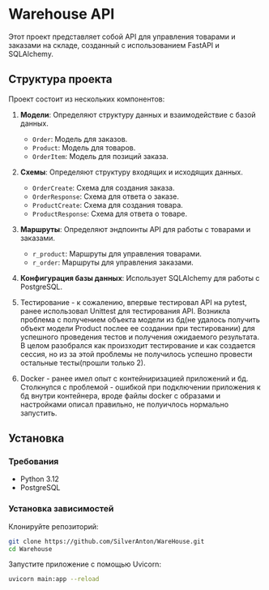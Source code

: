 # Warehouse API

Этот проект представляет собой API для управления товарами и заказами на складе, созданный с использованием FastAPI и SQLAlchemy.

## Структура проекта

Проект состоит из нескольких компонентов:

1. **Модели**: Определяют структуру данных и взаимодействие с базой данных.
   - `Order`: Модель для заказов.
   - `Product`: Модель для товаров.
   - `OrderItem`: Модель для позиций заказа.

2. **Схемы**: Определяют структуру входящих и исходящих данных.
   - `OrderCreate`: Схема для создания заказа.
   - `OrderResponse`: Схема для ответа о заказе.
   - `ProductCreate`: Схема для создания товара.
   - `ProductResponse`: Схема для ответа о товаре.

3. **Маршруты**: Определяют эндпоинты API для работы с товарами и заказами.
   - `r_product`: Маршруты для управления товарами.
   - `r_order`: Маршруты для управления заказами.

4. **Конфигурация базы данных**: Использует SQLAlchemy для работы с PostgreSQL.
5. Тестирование - к сожалению, впервые тестировал API на pytest, ранее использовал Unittest для тестирования API. Возникла проблема с получением объекта модели из бд(не удалось получить объект модели Product послее ее создании при тестировании) для успешного проведения тестов и получения ожидаемого результата. В целом разобрался как произходит тестирование и как создается сессия, но из за этой проблемы не получилось успешно провести остальные тесты(прошли только 2). 
6. Docker - ранее имел опыт с контейниризацией приложений и бд. Столкнулся с проблемой - ошибкой при подключении приложения к бд внутри контейнера, вроде файлы docker с образами и настройками описал правильно, не полуичлось нормально запустить.
## Установка

### Требования

- Python 3.12
- PostgreSQL

### Установка зависимостей

Клонируйте репозиторий:

   ```bash
   git clone https://github.com/SilverAnton/WareHouse.git
   cd Warehouse
   ```

Запустите приложение с помощью Uvicorn:   
```bash
uvicorn main:app --reload   
   

